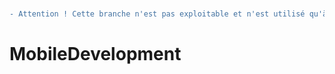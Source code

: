 # 
```diff 
- Attention ! Cette branche n'est pas exploitable et n'est utilisé qu'à titre d'historique d'étape du projet. Pour obtenir la dernière version du projet, veuillez vous rendre dans la branche "Final-Project" 
```

# MobileDevelopment
